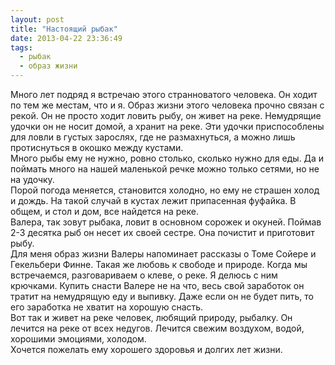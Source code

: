 ```yaml
---
layout: post
title: "Настоящий рыбак"
date: 2013-04-22 23:36:49
tags:
  - рыбак
  - образ жизни
---
```

Много лет подряд я встречаю этого странноватого человека. Он ходит по
тем же местам, что и я. Образ жизни этого человека прочно связан с
рекой. Он не просто ходит ловить рыбу, он живет на реке. Немудрящие
удочки он не носит домой, а хранит на реке. Эти удочки приспособлены для
ловли в густых зарослях, где не размахнуться, а можно лишь протиснуться
в окошко между кустами.  
Много рыбы ему не нужно, ровно столько, сколько нужно для еды. Да и
поймать много на нашей маленькой речке можно только сетями, но не на
удочку.  
Порой погода меняется, становится холодно, но ему не страшен холод и
дождь. На такой случай в кустах лежит припасенная фуфайка. В общем, и
стол и дом, все найдется на реке.  
Валера, так зовут рыбака, ловит в основном сорожек и окуней. Поймав 2-3
десятка рыб он несет их своей сестре. Она почистит и приготовит рыбу.  
Для меня образ жизни Валеры напоминает рассказы о Томе Сойере и
Гекельбери Финне. Такая же любовь к свободе и природе. Когда мы
встречаемся, разговариваем о клеве, о реке. Я делюсь с ним крючками.
Купить снасти Валере не на что, весь свой заработок он тратит на
немудрящую еду и выпивку. Даже если он не будет пить, то его заработка
не хватит на хорошую снасть.   
Вот так и живет на реке человек, любящий природу, рыбалку. Он лечится на
реке от всех недугов. Лечится свежим воздухом, водой, хорошими эмоциями,
холодом.   
Хочется пожелать ему хорошего здоровья и долгих лет жизни.

